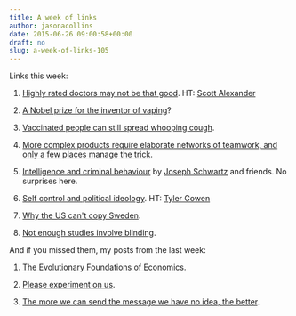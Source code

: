 ```yaml
---
title: A week of links
author: jasonacollins
date: 2015-06-26 09:00:58+00:00
draft: no
slug: a-week-of-links-105
---
```


Links this week:
	
  1. [Highly rated doctors may not be that good](http://www.kevinmd.com/blog/2014/11/highest-rated-doctors-may-provide-best-care.html). HT: [Scott Alexander](https://twitter.com/slatestarcodex)

	
  2. [A Nobel prize for the inventor of vaping](http://www.rationaloptimist.com/blog/the-inventor-of-vaping.aspx)?

	
  3. [Vaccinated people can still spread whooping cough](http://www.santafe.edu/news/item/althouse-scarpino-whooping-cough-asymptomatic/).

	
  4. [More complex products require elaborate networks of teamwork, and only a few places manage the trick](http://timharford.com/2015/06/teamwork-gives-us-added-personbyte/).

	
  5. [Intelligence and criminal behaviour](http://www.sciencedirect.com/science/article/pii/S016028961500077X) by [Joseph Schwartz](https://twitter.com/schwartz_j) and friends. No surprises here.

	
  6. [Self control and political ideology](http://www.pnas.org/content/early/2015/06/17/1503530112). HT: [Tyler Cowen](https://twitter.com/tylercowen)

	
  7. [Why the US can't copy Sweden](http://www.bloombergview.com/articles/2015-06-08/u-s-can-t-import-the-scandinavian-model).

	
  8. [Not enough studies involve blinding](http://nautil.us/blog/the-best-way-to-reduce-research-bias-is-hiding-in-plain-view).

And if you missed them, my posts from the last week:

  1. [The Evolutionary Foundations of Economics](https://jasoncollins.blog/the-evolutionary-foundations-of-economics/).

	
  2. [Please experiment on us](https://jasoncollins.blog/please-experiment-on-us/).

	
  3. [The more we can send the message we have no idea, the better](https://jasoncollins.blog/we-have-no-idea/).


